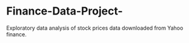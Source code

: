 # Finance-Data-Project-
Exploratory data analysis of stock prices data downloaded from Yahoo finance.
